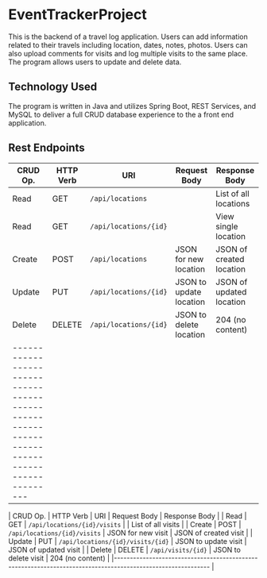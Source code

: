 # EventTrackerProject

This is the backend of a travel log application. Users can add information related to their travels including location, dates, notes, photos. Users can also upload comments for visits and log multiple visits to the same place. The program allows users to update and delete data.

## Technology Used

The program is written in Java and utilizes Spring Boot, REST Services, and MySQL to deliver a full CRUD database experience to the a front end application.

## Rest Endpoints

| CRUD Op. | HTTP Verb | URI                   	| Request Body           | Response Body                   	|
|----------|-----------|------------------------	|------------------------|----------------------------------	|
| Read     | GET       | `/api/locations`           	|                        | List of all locations           	|
| Read     | GET       | `/api/locations/{id}`   	    |                        | View single location            	|
| Create   | POST      | `/api/locations`  			| JSON for new location  | JSON of created location			|
| Update   | PUT       | `/api/locations/{id}` 			| JSON to update location| JSON of updated location        	|
| Delete   | DELETE    | `/api/locations/{id}`			| JSON to delete location| 204 (no content) 					|
|---------------------------------------------------------------------------------------------|

| CRUD Op. | HTTP Verb | URI                   	| Request Body           | Response Body                   	|
| Read     | GET       | `/api/locations/{id}/visits`   	|                        | List of all visits	           	|
| Create   | POST      | `/api/locations/{id}/visits`		| JSON for new visit     | JSON of created visit			    |
| Update   | PUT       | `/api/locations/{id}/visits/{id}`	| JSON to update visit   | JSON of updated visit        	    |
| Delete   | DELETE    | `/api/visits/{id}`			| JSON to delete visit   | 204 (no content) 					|
|------------------------------------------------------------------------------------------------------------	|
